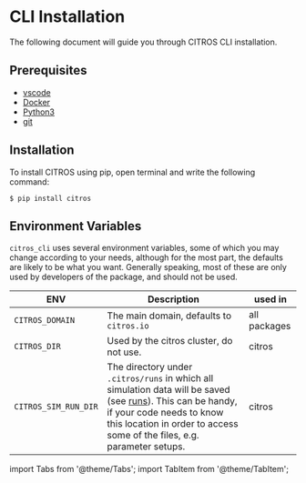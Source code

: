 # CLI Installation

The following document will guide you through CITROS CLI installation.

## Prerequisites

- [vscode](https://code.visualstudio.com/download)
- [Docker](https://www.docker.com/)
- [Python3](https://www.python.org/downloads/)
- [git](https://git-scm.com/)

## Installation

To install CITROS using pip, open terminal and write the following command:

    $ pip install citros 

## Environment Variables
   
   `citros_cli` uses several environment variables, some of which you may change according to your needs, although for the most part, the defaults are likely to be what you want. Generally speaking, most of these are only used by developers of the package, and should not be used.

| ENV | Description | used in |
| --- | --- | --- |
| `CITROS_DOMAIN` | The main domain, defaults to `citros.io` | all packages |
| `CITROS_DIR` | Used by the citros cluster, do not use. | citros |
| `CITROS_SIM_RUN_DIR` | The directory under `.citros/runs` in which all simulation data will be saved (see [runs](../structure/citros_structure.md#directory-runs)). This can be handy, if your code needs to know this location in order to access some of the files, e.g. parameter setups. | citros |

import Tabs from '@theme/Tabs';
import TabItem from '@theme/TabItem';